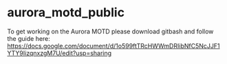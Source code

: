 # aurora_motd_public

To get working on the Aurora MOTD please download gitbash and follow the guide here: 
https://docs.google.com/document/d/1o599ftTRcHWWmDRIibNfC5NcJJF1YTY9IizqnxzgM7U/edit?usp=sharing